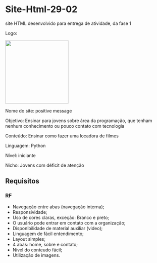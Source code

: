 # Site-Html-29-02
site HTML desenvolvido para entrega de atividade, da fase 1

Logo:

<img src="master/img/logo.png" width="200px"/>

Nome do site: positive message

Objetivo: Ensinar para jovens sobre área da programação, que tenham nenhum conhecimento ou pouco contato com tecnologia

Conteúdo: Ensinar como fazer uma locadora de filmes

Linguagem: Python

Nível: iniciante

Nicho: Jovens com déficit de atenção

## Requisitos

### RF

* Navegação entre abas (navegação interna);
* Responsividade;
* Uso de cores claras, exceção: Branco e preto; 
* O usuário pode entrar em contato com a organização;
* Disponibilidade de material auxiliar (video);
* Linguagem de fácil entendimento; 
* Layout simples; 
* 4 abas: home, sobre e contato;
* Nível do conteudo fácil;
* Utilização de imagens.

